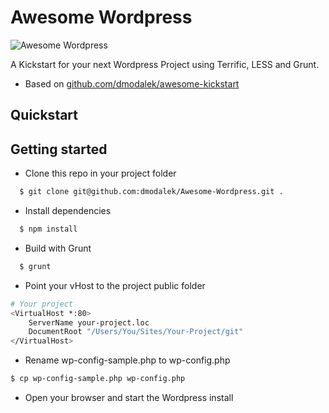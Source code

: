 # Awesome Wordpress

![Awesome Wordpress](https://raw.github.com/dmodalek/awesome-wordpress/master/public/wp-content/themes/awesome-theme/screenshot.png)

A Kickstart for your next Wordpress Project using Terrific, LESS and Grunt.

- Based on [github.com/dmodalek/awesome-kickstart](http://github.com/dmodalek/awesome-kickstart)


Quickstart
------

## Getting started

* Clone this repo in your project folder
```bash
  $ git clone git@github.com:dmodalek/Awesome-Wordpress.git .
```
* Install dependencies
```bash
  $ npm install
```
* Build with Grunt
```bash
  $ grunt
```
* Point your vHost to the project public folder
```bash
# Your project
<VirtualHost *:80>
    ServerName your-project.loc
    DocumentRoot "/Users/You/Sites/Your-Project/git"
</VirtualHost>
```
* Rename wp-config-sample.php to wp-config.php
```bash
$ cp wp-config-sample.php wp-config.php
```
* Open your browser and start the Wordpress install
